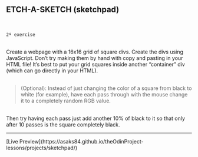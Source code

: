 ## ETCH-A-SKETCH (sketchpad)
<br>

    2º exercise
<br>
Create a webpage with a 16x16 grid of square divs. Create the divs using JavaScript. Don’t try making them by hand with copy and pasting in your HTML file! It’s best to put your grid squares inside another “container” div (which can go directly in your HTML). 
<br><br>

>(Optional): Instead of just changing the color of a square from black to white (for example), have each pass through with the mouse change it to a completely random RGB value.

<br>
Then try having each pass just add another 10% of black to it so 
that only after 10 passes is the square completely black.

<hr>
[Live Preview](https://asaks84.github.io/theOdinProject-lessons/projects/sketchpad/)
